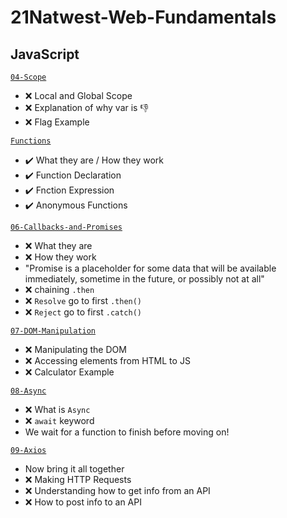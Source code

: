 # 21Natwest-Web-Fundamentals

## JavaScript

[`04-Scope`](https://github.com/savannahvaith/21Natwest-Web-Fundamentals)

* :x: Local and Global Scope
* :x: Explanation of why var is :-1:
* :x: Flag Example

[`Functions`](https://github.com/savannahvaith/21Natwest-Web-Fundamentals/blob/main/functions.js)

* ✔️ What they are / How they work
* ✔️ Function Declaration
* ✔️ Fnction Expression
* ✔️ Anonymous Functions

[`06-Callbacks-and-Promises`](https://github.com/savannahvaith/21Natwest-Web-Fundamentals)

* :x: What they are
* :x: How they work
* "Promise is a placeholder for some data that will be available immediately, sometime in the future, or possibly not at all"
* :x: chaining `.then`
* :x: `Resolve` go to first `.then()`
* :x: `Reject` go to first `.catch()`

[`07-DOM-Manipulation`](https://github.com/savannahvaith/21Natwest-Web-Fundamentals)

* :x: Manipulating the DOM
* :x: Accessing elements from HTML to JS
* :x: Calculator Example

[`08-Async`](https://github.com/savannahvaith/21Natwest-Web-Fundamentals)

* :x: What is `Async`
* :x: `await` keyword
* We wait for a function to finish before moving on!

[`09-Axios`](https://github.com/savannahvaith/21Natwest-Web-Fundamentals)

* Now bring it all together
* :x: Making HTTP Requests
* :x: Understanding how to get info from an API
* :x: How to post info to an API
